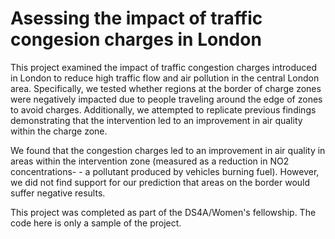 # Asessing the impact of traffic congesion charges in London

This project examined the impact of traffic congestion charges introduced in London to reduce high traffic flow and air pollution in the central London area. Specifically, we tested whether regions at the border of charge zones were negatively impacted due to people traveling around the edge of zones to avoid charges. Additionally, we attempted to replicate previous findings demonstrating that the intervention led to an improvement in air quality within the charge zone.

We found that the congestion charges led to an improvement in air quality in areas within the intervention zone (measured as a reduction in NO2 concentrations- - a pollutant produced by vehicles burning fuel). However, we did not find support for our prediction that areas on the border would suffer negative results.

This project was completed as part of the DS4A/Women's fellowship. The code here is only a sample of the project.
